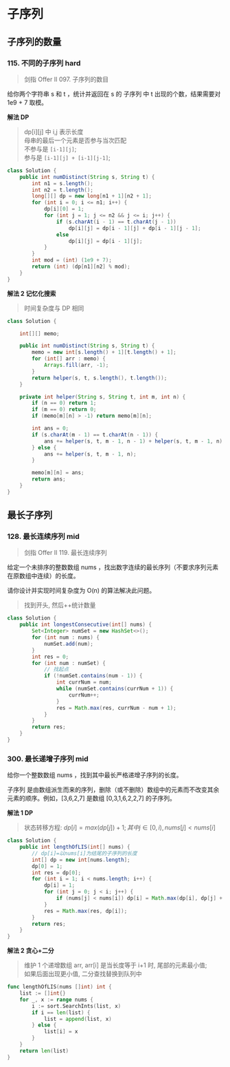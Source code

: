 # 子序列

## 子序列的数量

### 115. 不同的子序列 hard

> 剑指 Offer II 097. 子序列的数目

给你两个字符串 s 和 t ，统计并返回在 s 的 子序列 中 t 出现的个数，结果需要对 1e9 + 7 取模。

**解法 DP**

> dp[i][j] 中 i,j 表示长度  
> 母串的最后一个元素是否参与当次匹配  
> 不参与是 `[i-1][j]`;  
> 参与是 `[i-1][j] + [i-1][j-1]`;

```java
class Solution {
    public int numDistinct(String s, String t) {
        int n1 = s.length();
        int n2 = t.length();
        long[][] dp = new long[n1 + 1][n2 + 1];
        for (int i = 0; i <= n1; i++) {
            dp[i][0] = 1;
            for (int j = 1; j <= n2 && j <= i; j++) {
                if (s.charAt(i - 1) == t.charAt(j - 1))
                    dp[i][j] = dp[i - 1][j] + dp[i - 1][j - 1];
                else
                    dp[i][j] = dp[i - 1][j];
            }
        }
        int mod = (int) (1e9 + 7);
        return (int) (dp[n1][n2] % mod);
    }
}
```

**解法 2 记忆化搜索**

> 时间复杂度与 DP 相同

```java
class Solution {

    int[][] memo;

    public int numDistinct(String s, String t) {
        memo = new int[s.length() + 1][t.length() + 1];
        for (int[] arr : memo) {
            Arrays.fill(arr, -1);
        }
        return helper(s, t, s.length(), t.length());
    }

    private int helper(String s, String t, int m, int n) {
        if (n == 0) return 1;
        if (m == 0) return 0;
        if (memo[m][n] > -1) return memo[m][n];

        int ans = 0;
        if (s.charAt(m - 1) == t.charAt(n - 1)) {
            ans += helper(s, t, m - 1, n - 1) + helper(s, t, m - 1, n);
        } else {
            ans += helper(s, t, m - 1, n);
        }

        memo[m][n] = ans;
        return ans;
    }
}
```

## 最长子序列

### 128. 最长连续序列 mid

> 剑指 Offer II 119. 最长连续序列

给定一个未排序的整数数组 nums ，找出数字连续的最长序列（不要求序列元素在原数组中连续）的长度。

请你设计并实现时间复杂度为 O(n) 的算法解决此问题。

> 找到开头, 然后++统计数量

```java
class Solution {
    public int longestConsecutive(int[] nums) {
        Set<Integer> numSet = new HashSet<>();
        for (int num : nums) {
            numSet.add(num);
        }
        int res = 0;
        for (int num : numSet) {
            // 找起点
            if (!numSet.contains(num - 1)) {
                int currNum = num;
                while (numSet.contains(currNum + 1)) {
                    currNum++;
                }
                res = Math.max(res, currNum - num + 1);
            }
        }
        return res;
    }
}
```

### 300. 最长递增子序列 mid

给你一个整数数组 nums ，找到其中最长严格递增子序列的长度。

子序列 是由数组派生而来的序列，删除（或不删除）数组中的元素而不改变其余元素的顺序。例如，[3,6,2,7] 是数组 [0,3,1,6,2,2,7] 的子序列。

**解法 1 DP**

> 状态转移方程: $dp[i] = max(dp[j])+1; 其中j∈[0,i), nums[j]<nums[i]$

```java
class Solution {
    public int lengthOfLIS(int[] nums) {
        // dp[i]=以nums[i]为结尾的子序列的长度
        int[] dp = new int[nums.length];
        dp[0] = 1;
        int res = dp[0];
        for (int i = 1; i < nums.length; i++) {
            dp[i] = 1;
            for (int j = 0; j < i; j++) {
                if (nums[j] < nums[i]) dp[i] = Math.max(dp[i], dp[j] + 1);
            }
            res = Math.max(res, dp[i]);
        }
        return res;
    }
}
```

**解法 2 贪心+二分**

> 维护 1 个递增数组 arr, arr[i] 是当长度等于 i+1 时, 尾部的元素最小值;  
> 如果后面出现更小值, 二分查找替换到队列中

```go
func lengthOfLIS(nums []int) int {
	list := []int{}
	for _, x := range nums {
		i := sort.SearchInts(list, x)
		if i == len(list) {
			list = append(list, x)
		} else {
			list[i] = x
		}
	}
	return len(list)
}
```
